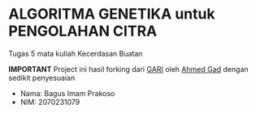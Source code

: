 # ALGORITMA GENETIKA untuk PENGOLAHAN CITRA
Tugas 5 mata kuliah Kecerdasan Buatan

**IMPORTANT** Project ini hasil forking dari [GARI](https://github.com/ahmedfgad/GARI) oleh [Ahmed Gad](https://github.com/ahmedfgad) dengan sedikit penyesuaian

* Nama: Bagus Imam Prakoso
* NIM: 2070231079
